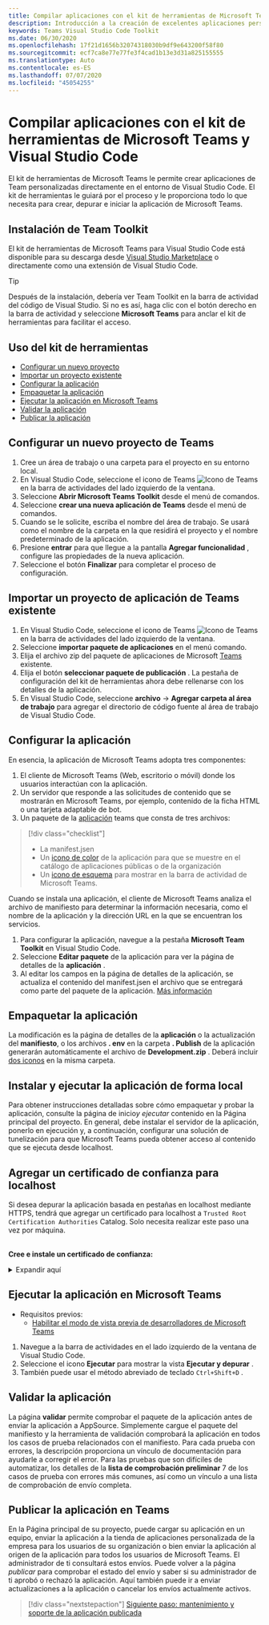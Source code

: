 ```yaml
---
title: Compilar aplicaciones con el kit de herramientas de Microsoft Teams y Visual Studio Code
description: Introducción a la creación de excelentes aplicaciones personalizadas directamente en Visual Studio Code con el kit de herramientas de Microsoft Teams
keywords: Teams Visual Studio Code Toolkit
ms.date: 06/30/2020
ms.openlocfilehash: 17f21d1656b32074318030b9df9e643200f58f80
ms.sourcegitcommit: ecf7ca8e77e77fe3f4cad1b13e3d31a825155555
ms.translationtype: Auto
ms.contentlocale: es-ES
ms.lasthandoff: 07/07/2020
ms.locfileid: "45054255"
---
```

# <a name="build-apps-with-the-microsoft-teams-toolkit-and-visual-studio-code"></a>Compilar aplicaciones con el kit de herramientas de Microsoft Teams y Visual Studio Code

El kit de herramientas de Microsoft Teams le permite crear aplicaciones de Team personalizadas directamente en el entorno de Visual Studio Code. El kit de herramientas le guiará por el proceso y le proporciona todo lo que necesita para crear, depurar e iniciar la aplicación de Microsoft Teams.

## <a name="installing-the-teams-toolkit"></a>Instalación de Team Toolkit

El kit de herramientas de Microsoft Teams para Visual Studio Code está disponible para su descarga desde [Visual Studio Marketplace](https://aka.ms/teams-toolkit) o directamente como una extensión de Visual Studio Code.

> [!TIP]
> Después de la instalación, debería ver Team Toolkit en la barra de actividad del código de Visual Studio. Si no es así, haga clic con el botón derecho en la barra de actividad y seleccione **Microsoft Teams** para anclar el kit de herramientas para facilitar el acceso.

## <a name="using-the-toolkit"></a>Uso del kit de herramientas

- [Configurar un nuevo proyecto](#set-up-a-new-teams-project)
- [Importar un proyecto existente](#import-an-existing-teams-app-project)
- [Configurar la aplicación](#configure-your-app)
- [Empaquetar la aplicación](#package-your-app)
- [Ejecutar la aplicación en Microsoft Teams](#run-your-app-in-teams)
- [Validar la aplicación](#validate-your-app)
- [Publicar la aplicación](#publish-your-app-to-teams)

## <a name="set-up-a-new-teams-project"></a>Configurar un nuevo proyecto de Teams

1. Cree un área de trabajo o una carpeta para el proyecto en su entorno local.
1. En Visual Studio Code, seleccione el icono de Teams ![Icono de Teams](../assets/icons/favicon-16x16.png) en la barra de actividades del lado izquierdo de la ventana.
1. Seleccione **Abrir Microsoft Teams Toolkit** desde el menú de comandos.
1. Seleccione **crear una nueva aplicación de Teams** desde el menú de comandos.
1. Cuando se le solicite, escriba el nombre del área de trabajo. Se usará como el nombre de la carpeta en la que residirá el proyecto y el nombre predeterminado de la aplicación.
1. Presione **entrar** para que llegue a la pantalla **Agregar funcionalidad** , configure las propiedades de la nueva aplicación.
1. Seleccione el botón **Finalizar** para completar el proceso de configuración.

## <a name="import-an-existing-teams-app-project"></a>Importar un proyecto de aplicación de Teams existente

1. En Visual Studio Code, seleccione el icono de Teams ![Icono de Teams](../assets/icons/favicon-16x16.png) en la barra de actividades del lado izquierdo de la ventana.
1. Seleccione **importar paquete de aplicaciones** en el menú comando.
1. Elija el archivo zip del paquete de aplicaciones de Microsoft [Teams](../concepts/build-and-test/apps-package.md) existente.
1. Elija el botón **seleccionar paquete de publicación** . La pestaña de configuración del kit de herramientas ahora debe rellenarse con los detalles de la aplicación.
1. En Visual Studio Code, seleccione **archivo**  ->  **Agregar carpeta al área de trabajo** para agregar el directorio de código fuente al área de trabajo de Visual Studio Code.

## <a name="configure-your-app"></a>Configurar la aplicación

En esencia, la aplicación de Microsoft Teams adopta tres componentes:

  1. El cliente de Microsoft Teams (Web, escritorio o móvil) donde los usuarios interactúan con la aplicación.
  1. Un servidor que responde a las solicitudes de contenido que se mostrarán en Microsoft Teams, por ejemplo, contenido de la ficha HTML o una tarjeta adaptable de bot.
  1. Un paquete de la [aplicación](/concepts/build-and-test/apps-package.md) teams que consta de tres archivos:

  > [!div class="checklist"]
  >
  > - La manifest.jsen 
  > - Un [icono de color](../resources/schema/manifest-schema.md#icons) de la aplicación para que se muestre en el catálogo de aplicaciones públicas o de la organización
 > - Un [icono de esquema](../resources/schema/manifest-schema.md#icons) para mostrar en la barra de actividad de Microsoft Teams.

Cuando se instala una aplicación, el cliente de Microsoft Teams analiza el archivo de manifiesto para determinar la información necesaria, como el nombre de la aplicación y la dirección URL en la que se encuentran los servicios.

1. Para configurar la aplicación, navegue a la pestaña **Microsoft Team Toolkit** en Visual Studio Code.
1. Seleccione **Editar paquete** de la aplicación para ver la página de detalles de la **aplicación** .
1. Al editar los campos en la página de detalles de la aplicación, se actualiza el contenido del manifest.jsen el archivo que se entregará como parte del paquete de la aplicación. [Más información](https://aka.ms/teams-toolkit-manifest)

## <a name="package-your-app"></a>Empaquetar la aplicación

La modificación es la página de detalles de la **aplicación** o la actualización del **manifiesto**, o los archivos **. env** en la carpeta **. Publish** de la aplicación generarán automáticamente el archivo de **Development.zip** . Deberá incluir [dos iconos](../concepts/build-and-test/apps-package.md#icons) en la misma carpeta.

## <a name="install-and-run-your-app-locally"></a>Instalar y ejecutar la aplicación de forma local

Para obtener instrucciones detalladas sobre cómo empaquetar y probar la aplicación, consulte la página de inicio*y ejecutar* contenido en la Página principal del proyecto. En general, debe instalar el servidor de la aplicación, ponerlo en ejecución y, a continuación, configurar una solución de tunelización para que Microsoft Teams pueda obtener acceso al contenido que se ejecuta desde localhost.

## <a name="add-a-trusted-certificate-for-localhost"></a>Agregar un certificado de confianza para localhost

Si desea depurar la aplicación basada en pestañas en localhost mediante HTTPS, tendrá que agregar un certificado para localhost a `Trusted Root Certification Authorities` Catalog. Solo necesita realizar este paso una vez por máquina.</br></br>

**Cree e instale un certificado de confianza:**
<details>
  <summary>Expandir aquí</summary>

* Compilar y ejecutar la aplicación
  * Siga el instuctions en la sección **generar y ejecutar** del archivo README del proyecto para que se atienda desde https://localhost:3000/tab . Por lo general, esto implicará que se ejecute `npm install``npm start`
  * Navegar https://localhost:3000/tab desde Google Chrome

* Adquirir el certificado SSL:
  * Abra la ventana herramientas de desarrollo de Chrome ( `ctrl + shift + i`  /  `cmd + option + i` ).
  * Haga clic en la `Security` pestaña
  * Haga clic en `View certificate` y tendrá la opción de descargar el certificado, ya sea arrastrándolo al escritorio en OS X, o haciendo clic en la `Details` pestaña de Windows y haciendo clic en`Copy to File…`
  * Asigne al archivo el nombre <*nada*>. cer y guárdelo en una carpeta que no requiera el consentimiento del administrador para realizar una acción de escritura.
  
* Instalar el certificado en **Windows**
  * Elija la `DER encoded binary X.509 (.CER)` opción (la primera) y guárdela.
  * Haga doble clic en el certificado e instálelo.
  * Elección`Local Machine`
  * Anula`Place all certificates in the following store`
  * Elección`Trusted Root Certification Authorities`
  * Confirmar la instalación
  
* Instalar el certificado **Mac OS X**
  * En OS X, abra la utilidad de acceso a llaves y seleccione en `System` el menú de la izquierda. Haga clic en el icono de candado para habilitar los cambios.
  * Haga clic en el botón más cerca de la parte inferior para agregar un certificado nuevo y seleccione el `localhost.cer` archivo que arrastró al escritorio. Haga clic `Always Trust` en el cuadro de diálogo que aparece.
  * Después de agregar el certificado a la cadena de claves del sistema, haga doble clic en el certificado y expanda la `Trust` sección de los detalles del certificado. Seleccione `Always Trust` para cada opción.

> [!IMPORTANT]
> Si recibe una advertencia de certificado de seguridad, vaya a https://localhost:3000/tab . Si el sitio sigue sin ser de confianza, reinicie el equipo y el host local debería aceptarse como de confianza.
</details>

## <a name="run-your-app-in-teams"></a>Ejecutar la aplicación en Microsoft Teams
- Requisitos previos:
  - [Habilitar el modo de vista previa de desarrolladores de Microsoft Teams](https://aka.ms/teams-toolkit-enable-devpreview)

1. Navegue a la barra de actividades en el lado izquierdo de la ventana de Visual Studio Code.
1. Seleccione el icono **Ejecutar** para mostrar la vista **Ejecutar y depurar** .
1. También puede usar el método abreviado de teclado `Ctrl+Shift+D` .

## <a name="validate-your-app"></a>Validar la aplicación

La página **validar** permite comprobar el paquete de la aplicación antes de enviar la aplicación a AppSource. Simplemente cargue el paquete del manifiesto y la herramienta de validación comprobará la aplicación en todos los casos de prueba relacionados con el manifiesto. Para cada prueba con errores, la descripción proporciona un vínculo de documentación para ayudarle a corregir el error. Para las pruebas que son difíciles de automatizar, los detalles de la **lista de comprobación preliminar** 7 de los casos de prueba con errores más comunes, así como un vínculo a una lista de comprobación de envío completa.

## <a name="publish-your-app-to-teams"></a>Publicar la aplicación en Teams

En la Página principal de su proyecto, puede cargar su aplicación en un equipo, enviar la aplicación a la tienda de aplicaciones personalizada de la empresa para los usuarios de su organización o bien enviar la aplicación al origen de la aplicación para todos los usuarios de Microsoft Teams. El administrador de ti consultará estos envíos. Puede volver a la página *publicar* para comprobar el estado del envío y saber si su administrador de ti aprobó o rechazó la aplicación. Aquí también puede ir a enviar actualizaciones a la aplicación o cancelar los envíos actualmente activos.

> [!div class="nextstepaction"]
> [Siguiente paso: mantenimiento y soporte de la aplicación publicada](../concepts/deploy-and-publish/appsource/post-publish/overview.md)
